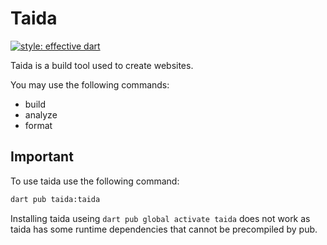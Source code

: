 Taida
======
[![style: effective dart](https://img.shields.io/badge/style-effective_dart-40c4ff.svg)](https://pub.dev/packages/effective_dart)

Taida is a build tool used to create websites.

You may use the following commands:
 - build
 - analyze
 - format

 Important
 -----------

 To use taida use the following command:
 ```bash
dart pub taida:taida
 ```

Installing taida useing `dart pub global activate taida` does not work as taida has some runtime dependencies that cannot be precompiled by pub.